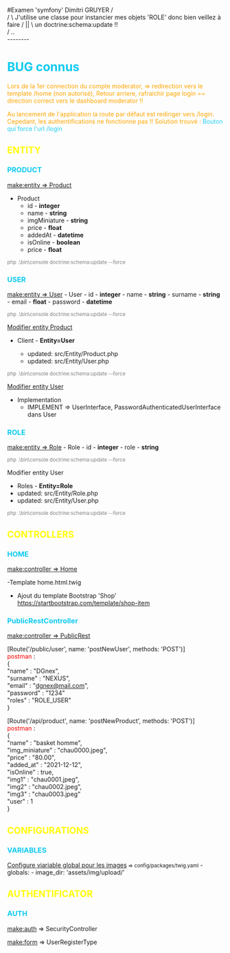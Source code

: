 #Examen 'symfony' Dimitri GRUYER
              /\
             /  \            J'utilise une classe pour instancier mes objets 'ROLE' donc bien veillez à faire
            / || \           un doctrine:schema:update !!   
           /  ..  \
           --------


<h1 style="color: #0dcaf0">BUG connus</h1>
<p style="color: orange">
Lors de la 1er connection du compte moderator, => redirection vers le template /home (non autorisé),
Retour arriere, rafraichir page login == direction correct vers le dashboard moderator !!
</p>
<p style="color: orange">
Au lancement de l'application la route par défaut est rediriger vers /login. Cepedant, les 
authentifications ne fonctionne pas !! Solution trouvé : <span style="color: #25cff2">Bouton qui force l'url /login</span>
</p>

<h2 style="color: yellow">ENTITY</h2>
<h3 style="color: #0dcaf0">PRODUCT</h3>

<span style="text-decoration: underline">make:entity => Product</span>

- Product
    - id - <strong>integer</strong>
    - name - <strong>string</strong>
    - imgMiniature - <strong>string</strong>
    - price - <strong>float</strong>
    - addedAt - <strong>datetime</strong>
    - isOnline - <strong>boolean</strong>
    - price - <strong>float</strong>

<small style="color: gray">php .\bin\console doctrine:schema:update --force</small>

<h3 style="color: #0dcaf0">USER</h3>
<span style="text-decoration: underline">make:entity => User</span>
- User
  - id - <strong>integer</strong>
  - name - <strong>string</strong>
  - surname - <strong>string</strong>
  - email - <strong>float</strong>
  - password - <strong>datetime</strong>

<small style="color: gray">php .\bin\console doctrine:schema:update --force</small>

<span style="text-decoration: underline">Modifier entity Product</span>

- Client - <strong>Entity=User</strong></li>
  - updated: src/Entity/Product.php
  - updated: src/Entity/User.php

<small style="color: gray">php .\bin\console doctrine:schema:update --force</small>


<span style="text-decoration: underline">Modifier entity User</span>

- Implementation 
  - IMPLEMENT => UserInterface, PasswordAuthenticatedUserInterface dans User

<h3 style="color: #0dcaf0">ROLE</h3>
  <span style="text-decoration: underline">make:entity => Role</span>
- Role
  - id - <strong>integer</strong>
  - role - <strong>string</strong>

<small style="color: gray">php .\bin\console doctrine:schema:update --force</small>

Modifier entity User
- Roles - <strong>Entity=Role</strong></li>
- updated: src/Entity/Role.php
- updated: src/Entity/User.php

<small style="color: gray">php .\bin\console doctrine:schema:update --force</small>

<h2 style="color: yellow">CONTROLLERS</h2>
<h3 style="color: #0dcaf0">HOME</h3>
<span style="text-decoration: underline">make:controller => Home</span>

-Template home.html.twig
  - Ajout du template Bootstrap 'Shop'<br>
    https://startbootstrap.com/template/shop-item

<h3 style="color: #0dcaf0">PublicRestController</h3>
<span style="text-decoration: underline">make:controller => PublicRest</span>

[Route('/public/user', name: 'postNewUser', methods: 'POST')]<br>
<span style="color: red">postman</span> :<br>
{<br>
"name" : "DGnex",<br>
"surname" : "NEXUS",<br>
"email" : "dgnex@mail.com",<br>
"password" : "1234"<br>
"roles" : "ROLE_USER"<br>
}<br>

[Route('/api/product', name: 'postNewProduct', methods: 'POST')]<br>
<span style="color: red">postman</span> :<br>
{<br>
  "name" : "basket homme",<br>
  "img_miniature" : "chau0000.jpeg",<br>
  "price" : "80.00",<br>
  "added_at" : "2021-12-12",<br>
  "isOnline" : true,<br>
  "img1" : "chau0001.jpeg",<br>
  "img2" : "chau0002.jpeg",<br>
  "img3" : "chau0003.jpeg"<br>
  "user" : 1<br>
}<br>

<h2 style="color: yellow">CONFIGURATIONS</h2>
<h3 style="color: #0dcaf0">VARIABLES</h3>
<span style="text-decoration: underline">Configure viariable global pour les images</span><small> => config/packages/twig.yaml</small>
- globals:
  - image_dir: 'assets/img/upload/'

<h2 style="color: yellow">AUTHENTIFICATOR</h2>
<h3 style="color: #0dcaf0">AUTH</h3>
<span style="text-decoration: underline">make:auth</span>
=> SecurityController<br>

<span style="text-decoration: underline">make:form</span>
=> UserRegisterType<br>


